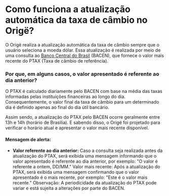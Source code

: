 # Como funciona a atualização automática da taxa de câmbio no Origë?
O Origë realiza a atualização automática da taxa de câmbio sempre que o usuário seleciona a moeda dólar. Essa atualização é realizada por meio de uma consulta ao [Banco Central do Brasil](https://www.bcb.gov.br) (BACEN), que fornece o valor mais recente do PTAX (Taxa de câmbio de referência).

### Por que, em alguns casos, o valor apresentado é referente ao dia anterior?

O PTAX é calculado diariamente pelo BACEN com base na média das taxas informadas pelas instituições financeiras ao longo do dia. Consequentemente, o valor final da taxa de câmbio para um determinado dia é definido apenas ao final do dia útil bancário.

Assim sendo, a atualização do PTAX pelo BACEN ocorre geralmente entre 13h e 14h (horário de Brasília). E sabendo disso, o Origë foi projetado para verificar o horário atual e apresentar o valor mais recente disponível.

#### Mensagem de alerta:
- **Valor referente ao dia anterior:** Caso a consulta seja realizada antes da atualização do PTAX, será exibida uma mensagem informando que o valor apresentado é referente ao dia anterior, por exemplo: "O valor é referente a ontem, DD/MM."
Valor mais recente: Após a atualização do PTAX, será exibida uma mensagem confirmando que o valor apresentado é o mais recente, por exemplo: "Este é o valor mais recente."
Observação: A periodicidade da atualização do PTAX pode variar e está sujeita a alterações por parte do BACEN.